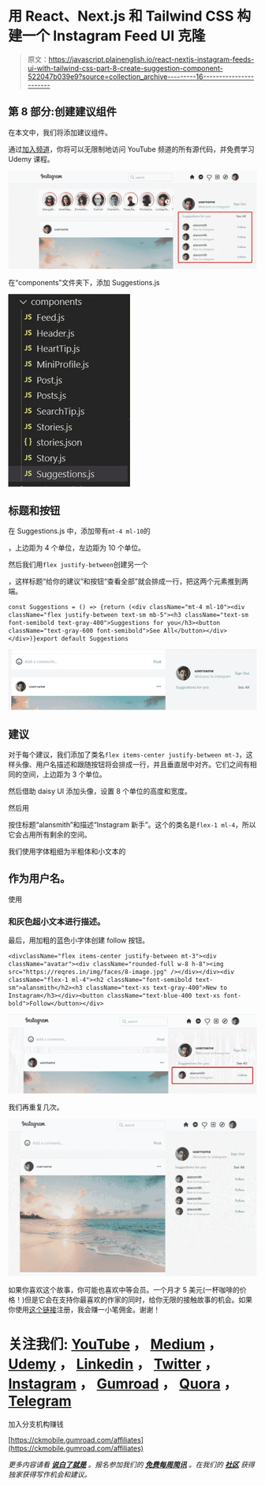 # 用 React、Next.js 和 Tailwind CSS 构建一个 Instagram Feed UI 克隆

> 原文：<https://javascript.plainenglish.io/react-nextjs-instagram-feeds-ui-with-tailwind-css-part-8-create-suggestion-component-522047b039e9?source=collection_archive---------16----------------------->

## 第 8 部分:创建建议组件

在本文中，我们将添加建议组件。

通过[加入频道](https://www.youtube.com/channel/UCu4-4FnutvSHVo9WHvq80Ww/join)，你将可以无限制地访问 YouTube 频道的所有源代码，并免费学习 Udemy 课程。

![](img/69dac7fdf6d81158159e8e56028547b4.png)

在“components”文件夹下，添加 Suggestions.js

![](img/4d4aa1fe132b0748323b8bb891b7983e.png)

## 标题和按钮

在 Suggestions.js 中，添加带有`mt-4 ml-10`的

，上边距为 4 个单位，左边距为 10 个单位。

然后我们用`flex justify-between`创建另一个

，这样标题“给你的建议”和按钮“查看全部”就会排成一行，把这两个元素推到两端。

```
const Suggestions = () => {return (<div className="mt-4 ml-10"><div className="flex justify-between text-sm mb-5"><h3 className="text-sm font-semibold text-gray-400">Suggestions for you</h3><button className="text-gray-600 font-semibold">See All</button></div></div>)}export default Suggestions
```

![](img/47324aad46be1b272a327e76c537c004.png)

## 建议

对于每个建议，我们添加了类名`flex items-center justify-between mt-3`，这样头像、用户名描述和跟随按钮将会排成一行，并且垂直居中对齐。它们之间有相同的空间，上边距为 3 个单位。

然后借助 daisy UI 添加头像，设置 8 个单位的高度和宽度。

然后用

按住标题“alansmith”和描述“Instagram 新手”。这个的类名是`flex-1 ml-4`，所以它会占用所有剩余的空间。

我们使用字体粗细为半粗体和小文本的

## 作为用户名。

使用

### 和灰色超小文本进行描述。

最后，用加粗的蓝色小字体创建 follow 按钮。

```
<divclassName="flex items-center justify-between mt-3"><div className="avatar"><div className="rounded-full w-8 h-8"><img src="https://reqres.in/img/faces/8-image.jpg" /></div></div><div className="flex-1 ml-4"><h2 className="font-semibold text-sm">alansmith</h2><h3 className="text-xs text-gray-400">New to Instagram</h3></div><button className="text-blue-400 text-xs font-bold">Follow</button></div>
```

![](img/ba94c2ec80879bde4976d66f7904bb36.png)

我们再重复几次。

![](img/80f470048e594980fe82ef621bcb1895.png)

如果你喜欢这个故事，你可能也喜欢中等会员。一个月才 5 美元(一杯咖啡的价格！)但是它会在支持你最喜欢的作家的同时，给你无限的接触故事的机会。如果你使用[这个链接](https://ckmobile.medium.com/membership)注册，我会赚一小笔佣金。谢谢！

# 关注我们: [YouTube](https://www.youtube.com/channel/UCu4-4FnutvSHVo9WHvq80Ww?sub_confirmation=1) ， [Medium](https://ckmobile.medium.com/) ， [Udemy](https://www.udemy.com/user/cyruschan2/) ， [Linkedin](https://www.linkedin.com/company/ckmobi/) ， [Twitter](https://twitter.com/ckmobilejavasc1) ， [Instagram](https://www.instagram.com/ckmobile8050) ， [Gumroad](https://app.gumroad.com/ckmobile) ， [Quora](https://ckmobile.quora.com/) ， [Telegram](https://t.me/ckmobi)

加入分支机构赚钱

[https://ckmobile.gumroad.com/affiliates](https://ckmobile.gumroad.com/affiliates)

*更多内容请看* [***说白了就是***](http://plainenglish.io/) *。报名参加我们的* [***免费每周简讯***](http://newsletter.plainenglish.io/) *。在我们的* [***社区***](https://discord.gg/GtDtUAvyhW) *获得独家获得写作机会和建议。*